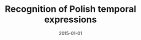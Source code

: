 ---
# Documentation: https://wowchemy.com/docs/managing-content/

title: Recognition of Polish temporal expressions
subtitle: ''
summary: ''
authors:
- kocon
- Michał M. Marcińczuk
tags: []
categories: []
date: '2015-01-01'
lastmod: 2022-10-07T05:03:20Z
featured: false
draft: false

# Featured image
# To use, add an image named `featured.jpg/png` to your page's folder.
# Focal points: Smart, Center, TopLeft, Top, TopRight, Left, Right, BottomLeft, Bottom, BottomRight.
image:
  caption: ''
  focal_point: ''
  preview_only: false

# Projects (optional).
#   Associate this post with one or more of your projects.
#   Simply enter your project's folder or file name without extension.
#   E.g. `projects = ["internal-project"]` references `content/project/deep-learning/index.md`.
#   Otherwise, set `projects = []`.
projects: []
publishDate: '2022-10-07T05:03:19.369371Z'
publication_types:
- '1'
abstract: ''
publication: '*International Conference Recent Advances in Natural Language Processing
  : Hissar, Bulgaria, 7-9 September, 2015 : proceedings*'
links:
- name: URL
  url: http://lml.bas.bg/ranlp2015/start1.php
---